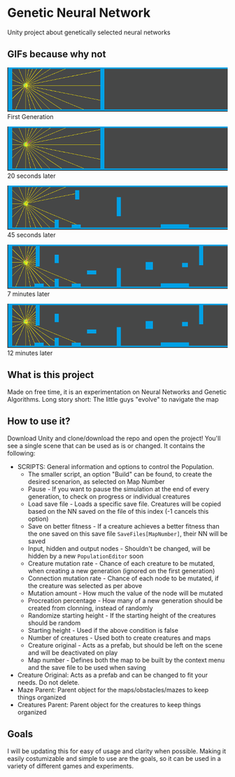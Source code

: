 # Genetic Neural Network
Unity project about genetically selected neural networks

## GIFs because why not
![Generation 1](Images/Gen1.gif)
<br>
First Generation

![Generation 5](Images/Gen5.gif)
<br>
20 seconds later

![Generation 9](Images/Gen9.gif)
<br>
45 seconds later

![Generation 70](Images/Gen70.gif)
<br>
7 minutes later

![Generation 145](Images/Gen145.gif)
<br>
12 minutes later

## What is this project
Made on free time, it is an experimentation on Neural Networks and Genetic Algorithms.
Long story short: The little guys "evolve" to navigate the map

## How to use it?
Download Unity and clone/download the repo and open the project! You'll see a single scene that can be used as is or changed.
It contains the following:
* SCRIPTS: General information and options to control the Population.
  * The smaller script, an option "Build" can be found, to create the desired scenarion, as selected on Map Number
  * Pause - If you want to pause the simulation at the end of every generation, to check on progress or individual creatures
  * Load save file - Loads a specific save file. Creatures will be copied based on the NN saved on the file of this index (-1 cancels this option)
  * Save on better fitness - If a creature achieves a better fitness than the one saved on this save file `SaveFiles[MapNumber]`, their NN will be saved
  * Input, hidden and output nodes - Shouldn't be changed, will be hidden by a new `PopulationEditor` soon
  * Creature mutation rate - Chance of each creature to be mutated, when creating a new generation (ignored on the first generation)
  * Connection mutation rate - Chance of each node to be mutated, if the creature was selected as per above
  * Mutation amount - How much the value of the node will be mutated
  * Procreation percentage - How many of a new generation should be created from clonning, instead of randomly
  * Randomize starting height - If the starting height of the creatures should be random
  * Starting height - Used if the above condition is false
  * Number of creatures - Used both to create creatures and maps
  * Creature original - Acts as a prefab, but should be left on the scene and will be deactivated on play
  * Map number - Defines both the map to be built by the context menu and the save file to be used when saving
* Creature Original: Acts as a prefab and can be changed to fit your needs. Do not delete.
* Maze Parent: Parent object for the maps/obstacles/mazes to keep things organized
* Creatures Parent: Parent object for the creatures to keep things organized  

## Goals
I will be updating this for easy of usage and clarity when possible. Making it easily costumizable and simple to use are the goals, so it can be used in a variety of different games and experiments.
